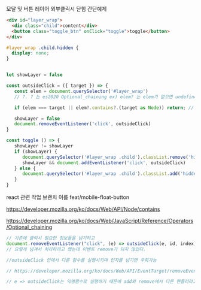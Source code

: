 모달 및 버튼 레이어 외부클릭시 닫힘 간단예제

```html
<div id="layer_wrap">
  <div class="child">content</div>
  <button class="toggle_btn" onClick="toggle">toggle</button>
</div>
```

```css
#layer_wrap .child.hidden {
  display: none;
}
```

```js

let showLayer = false

const outsideClick = ({ target }) => {
   const elem = document.querySelector('#layer_wrap')
   // ?. ? 는 es2020 Optional_chaining ex) elem? 는 elem가 없으면 undefined 리턴

   if (elem === target || elem?.contains?.(target as Node)) return; // contains elem안에 target아 소속인지 boolean

   showLayer = false
   document.removeEventListener('click', outsideClick)
}

const toggle () => {
   showLayer != showLayer
   if (showLayer) {
      document.querySelector('#layer_wrap .child').classList.remove('hidden')
      showLayer && document.addEventListener('click', outsideClick)
   } else {
      document.querySelector('#layer_wrap .child').classList.add('hidden')
   }
}

```

react 관련 작업 브랜치 이름 feat/mobile-float-button

https://developer.mozilla.org/ko/docs/Web/API/Node/contains

https://developer.mozilla.org/ko/docs/Web/JavaScript/Reference/Operators/Optional_chaining

```js
// 기존에 클릭시 필요한 정보들을 넘기려고
document.removeEventListener("click", (e) => outsideClick(e, id, index));
// 요렇게 넘겨서 처리하려고 했는데 이벤트 remove가 되지 않았다.

//outsideClick 안에서 다른 함수를 실행시키며 인자를 넘기면 우회가능

// https://developer.mozilla.org/ko/docs/Web/API/EventTarget/removeEventListener#Matching_event_listeners_for_removal

// e => outsideClick는 익명함수로 실행하기 때문에 add와 remove에서 다른 핸들러라고 판단해 이벤트 remove가 되지 않는것 같다.
```
